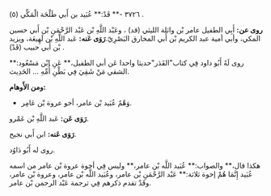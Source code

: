 ٣٧٢٦ -** قَدْ:** عُبَيد بن أَبي طَلْحَة الْمَكِّي (٥) .

**روى عن:** أَبِي الطفيل عامر بْن واثلة الليثي (قد) ، وعَبْد اللَّهِ بْن عَبْد الرَّحْمَنِ بْن أَبي حسين المكي، وأبي أمية عبد الكريم بْن أَبي المخارق البَصْرِيّ.**رَوَى عَنه:** عَبد اللَّهِ بْن لَهِيعَة، ويزيد بْن أَبي حبيب (قَدْ) .

روى لَهُ أَبُو داود فِي كتاب"القَدَر"حديثا واحدا عَن أبي الطفيل،** عَنِ ابْن مَسْعُود:** الشقي مَنْ شَقِيَ فِي بَطْنِ أُمِّهِ ... الحَدِيث.

**ومن الأَوهام:**

- وَهْمٌ عُبَيد بْن عامر، أخو عروة بْن عَامِر.

**رَوَى عَن:** عَبد اللَّهِ بْن عَمْرو.

**رَوَى عَنه:** ابن أَبي نجيح.

روى له أَبُو دَاوُد.

هكذا قال،** والصواب:** عُبَيد اللَّه بْن عامر،** وليس فِي أخوة عروة بْن عامر من اسمه عُبَيد إِنَّمَا هُمْ إخوة ثلاثة:** عَبْد الرَّحْمَنِ بْن عامر، وعُبَيد اللَّه بْن عامر، وعروة بْن عامر، وقَدْ تقدم ذكرهم فِي ترجمة عَبْد الرحمن بْن عامر.